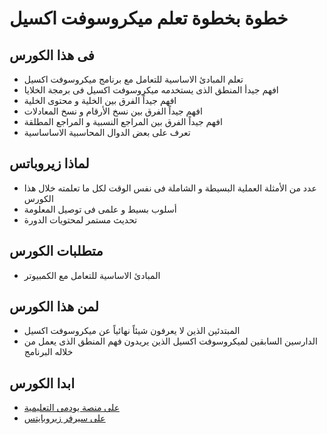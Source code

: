 <style>
p.rtl {
  direction: rtl;
}
</style>

خطوة بخطوة تعلم ميكروسوفت اكسيل
================================

## فى هذا الكورس
- تعلم المبادئ الاساسية للتعامل مع برنامج ميكروسوفت اكسيل
- افهم جيدأ المنطق الذى يستخدمه ميكروسوفت اكسيل فى برمجة الخلايا
- افهم جيداً الفرق بين الخلية و محتوى الخلية
- افهم جيداً الفرق بين نسخ الأرقام و نسخ المعادلات
- افهم جيداً الفرق بين المراجع النسبية و المراجع المطلقة
- تعرف على بعض الدوال المحاسبية الاساساسية

## لماذا زيروباتس
- عدد من الأمثلة العملية البسيطة و الشاملة فى نفس الوقت لكل ما تعلمته خلال هذا الكورس
- أسلوب بسيط و علمى فى توصيل المعلومة
- تحديث مستمر لمحتويات الدورة

## متطلبات الكورس
- المبادئ الاساسية للتعامل مع الكمبيوتر

## لمن هذا الكورس
- المبتدئين الذين لا يعرفون شيئاً نهائياً عن ميكروسوفت اكسيل
- الدارسين السابقين لميكروسوفت اكسيل الذين يريدون فهم المنطق الذى يعمل من خلاله البرنامج

## ابدا الكورس
- [على منصة يودمى التعليمية](https://www.udemy.com/course/zerobytes-excel101)
- [على سيرفر زيروبايتس](https://excel.zerobytes.one/)







